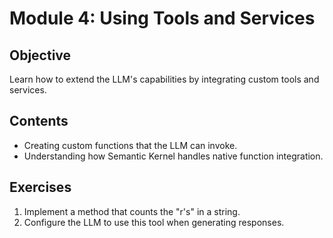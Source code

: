 # Module 4: Using Tools and Services

## Objective
Learn how to extend the LLM's capabilities by integrating custom tools and services.

## Contents
- Creating custom functions that the LLM can invoke.
- Understanding how Semantic Kernel handles native function integration.

## Exercises
1. Implement a method that counts the "r's" in a string.
2. Configure the LLM to use this tool when generating responses.
